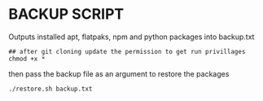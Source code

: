 # BACKUP SCRIPT
Outputs installed apt, flatpaks, npm and python packages into backup.txt

```
## after git cloning update the permission to get run privillages 
chmod +x *
```

then pass the backup file as an argument to restore the packages
```
./restore.sh backup.txt
```
